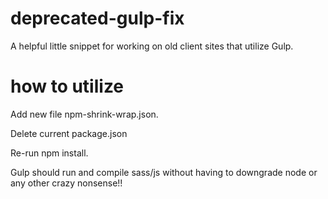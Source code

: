 # deprecated-gulp-fix
A helpful little snippet for working on old client sites that utilize Gulp. 

# how to utilize

Add new file npm-shrink-wrap.json.

Delete current package.json

Re-run npm install.

Gulp should run and compile sass/js without having to downgrade node or any other crazy nonsense!!
